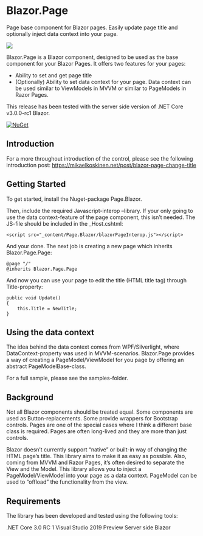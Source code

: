 # Blazor.Page
Page base component for Blazor pages. Easily update page title and optionally inject data context into your page.

![](https://mikaelkoskinen.net/posts/files/695ca323-da9e-4ea1-9f54-e19ce0aa955a.gif)

Blazor.Page is a Blazor component, designed to be used as the base component for your Blazor Pages. It offers two features for your pages:

* Ability to set and get page title
* (Optionally) Ability to set data context for your page. Data context can be used similar to ViewModels in MVVM or similar to PageModels in Razor Pages.

This release has been tested with the server side version of .NET Core v3.0.0-rc1 Blazor.

[![NuGet](https://img.shields.io/nuget/v/Page.Blazor.svg)](https://www.nuget.org/packages/Page.Blazor/)

## Introduction

For a more throughout introduction of the control, please see the following introduction post: https://mikaelkoskinen.net/post/blazor-page-change-title

## Getting Started

To get started, install the Nuget-package Page.Blazor.

Then, include the required Javascript-interop –library. If your only going to use the data context-feature of the page component, this isn’t needed. The JS-file should be included in the _Host.cshtml:

```
<script src="_content/Page.Blazor/blazorPageInterop.js"></script>
```

And your done. The next job is creating a new page which inherits Blazor.Page.Page:

```
@page "/"
@inherits Blazor.Page.Page
```

And now you can use your page to edit the title (HTML title tag) through Title-property:

```
public void Update()
{
    this.Title = NewTitle;
}
```
## Using the data context

The idea behind the data context comes from WPF/Silverlight, where DataContext-property was used in MVVM-scenarios. Blazor.Page provides a way of creating a PageModel/ViewModel for you page by offering an abstract PageModelBase-class.

For a full sample, please see the samples-folder.

## Background ##
Not all Blazor components should be treated equal. Some components are used as Button-replacements. Some provide wrappers for Bootstrap controls. Pages are one of the special cases where I think a different base class is required. Pages are often long-lived and they are more than just controls.

Blazor doesn’t currently support “native” or built-in way of changing the HTML page’s title. This library aims to make it as easy as possible. Also, coming from MVVM and Razor Pages, it’s often desired to separate the View and the Model. This library allows you to inject a PageModel/ViewModel into your page as a data context. PageModel can be used to “offload” the functionality from the view.

## Requirements ##
The library has been developed and tested using the following tools:

.NET Core 3.0 RC 1
Visual Studio 2019 Preview
Server side Blazor
